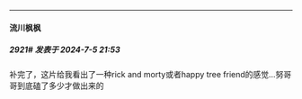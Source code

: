 ﻿
*****

####  流川枫枫  
##### 2921#       发表于 2024-7-5 21:53

补完了，这片给我看出了一种rick and morty或者happy tree friend的感觉…努哥哥到底磕了多少才做出来的

